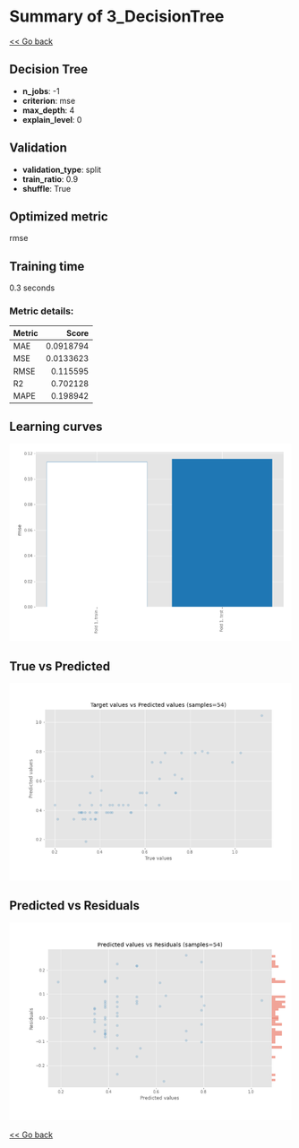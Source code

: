 # Summary of 3_DecisionTree

[<< Go back](../README.md)


## Decision Tree
- **n_jobs**: -1
- **criterion**: mse
- **max_depth**: 4
- **explain_level**: 0

## Validation
 - **validation_type**: split
 - **train_ratio**: 0.9
 - **shuffle**: True

## Optimized metric
rmse

## Training time

0.3 seconds

### Metric details:
| Metric   |     Score |
|:---------|----------:|
| MAE      | 0.0918794 |
| MSE      | 0.0133623 |
| RMSE     | 0.115595  |
| R2       | 0.702128  |
| MAPE     | 0.198942  |



## Learning curves
![Learning curves](learning_curves.png)
## True vs Predicted

![True vs Predicted](true_vs_predicted.png)


## Predicted vs Residuals

![Predicted vs Residuals](predicted_vs_residuals.png)



[<< Go back](../README.md)
